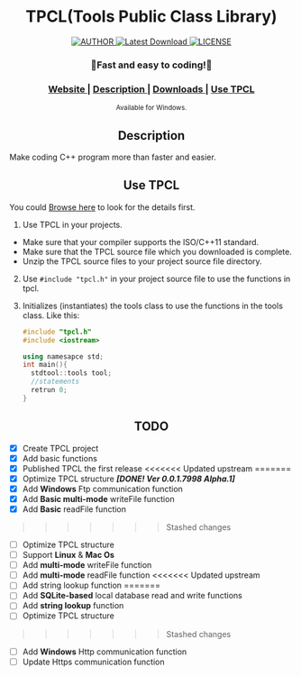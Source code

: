 <h1 align="center">TPCL(Tools Public Class Library)</h1>

<div align="center">
  <a href="mailto:whitecat.this@gmail.com">
    <img src="https://img.shields.io/badge/AUTHOR-Cloudwhile-brightgreen" alt="AUTHOR">
  </a>
  <a href="https://github.com/Cloudwhile/TPCL/releases/latest">
    <img src="https://img.shields.io/badge/VERSION-v0.0.1.6001_Alpha.1-ff69b4" alt="Latest Download">
  </a>
  <a href="https://github.com/Cloudwhile/TPCL/blob/master/LICENSE">
    <img src="https://img.shields.io/badge/LICENSE-Apache_2.0-blue" alt="LICENSE">
  </a>
</div>

<div align="center">
  <h3>
    <a>
      💮Fast and easy to coding!🤍
    </a>
  </h3>
  <h3>
    <a href="https://www.dofozero.top/tpcltools-public-class-library-for-cpp/">
      Website
    </a>
    <span> | </span>
    <a href="#description">
      Description
    </a>
    <span> | </span>
    <a href="https://github.com/Cloudwhile/TPCL/releases/tag/v0.0.1.6001-Alpha.1">
      Downloads
    </a>
     <span> | </span>
     <a href="#use-tpcl">
       Use TPCL
     </a>
  </h3>
  <sub>
    Available for Windows.
  </sub>
</div>

<h2 align="center">Description</h2>
Make coding C++ program more than faster and easier.

<h2 align="center">Use TPCL</h2>


You could [Browse here](https://www.dofozero.top/tpcltools-public-class-library-for-cpp/) to look for the details first.

1. Use TPCL in your projects.
  - Make sure that your compiler supports the ISO/C++11 standard.
  - Make sure that the TPCL source file which you downloaded is complete.
  - Unzip the TPCL source files to your project source file directory.

2. Use ```#include "tpcl.h"``` in your project source file to use the functions in tpcl.

3. Initializes (instantiates) the tools class to use the functions in the tools class. Like this:
   ```C++
   #include "tpcl.h"
   #include <iostream>

   using namesapce std;
   int main(){
     stdtool::tools tool;
     //statements
     retrun 0;
   }
   ```

<h2 align="center">TODO</h2>

- [x] Create TPCL project
- [x] Add basic functions
- [x] Published TPCL the first release
<<<<<<< Updated upstream
=======
- [x] Optimize TPCL structure ***[DONE! Ver 0.0.1.7998 Alpha.1]***
- [x] Add **Windows** Ftp communication function
- [x] Add **Basic multi-mode** writeFile function
- [x] Add **Basic** readFile function
>>>>>>> Stashed changes
- [ ] Optimize TPCL structure
- [ ] Support **Linux** & **Mac Os**
- [ ] Add **multi-mode** writeFile function
- [ ] Add **multi-mode** readFile function
<<<<<<< Updated upstream
- [ ] Add string lookup function
=======
- [ ] Add **SQLite-based** local database read and write functions
- [ ] Add **string lookup** function
- [ ] Optimize TPCL structure
>>>>>>> Stashed changes
- [ ] Add **Windows** Http communication function
- [ ] Update Https communication function
